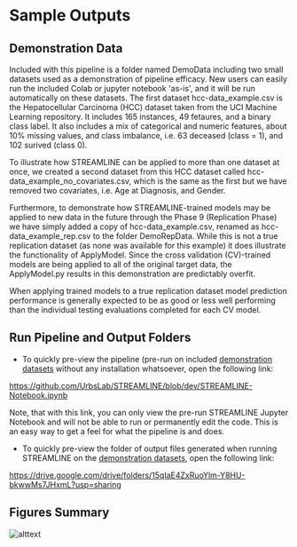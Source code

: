 # Sample Outputs

## Demonstration Data

Included with this pipeline is a folder named DemoData including two small datasets used as a 
demonstration of pipeline efficacy. New users can easily run the included Colab or jupyter notebook 
'as-is', and it will be run automatically on these datasets. The first dataset 
hcc-data_example.csv is the Hepatocellular Carcinoma (HCC) dataset taken from the UCI 
Machine Learning repository. It includes 165 instances, 49 fetaures, and a binary class label. 
It also includes a mix of categorical and numeric features, about 10% missing values, and class imbalance, 
i.e. 63 deceased (class = 1), and 102 surived (class 0). 

To illustrate how STREAMLINE can be applied to more than one dataset at once, we created a second dataset 
from this HCC dataset called hcc-data_example_no_covariates.csv, which is the same as the first but we have 
removed two covariates, i.e. Age at Diagnosis, and Gender.

Furthermore, to demonstrate how STREAMLINE-trained models may be applied to 
new data in the future through the Phase 9 (Replication Phase) we have simply 
added a copy of hcc-data_example.csv, renamed as hcc-data_example_rep.csv to the folder DemoRepData. 
While this is not a true replication dataset (as none was available for this example) it does illustrate 
the functionality of ApplyModel. Since the cross validation (CV)-trained models are being applied to all of the 
original target data, the ApplyModel.py results in this demonstration are predictably overfit. 

When applying trained models to a true replication dataset model prediction performance is generally 
expected to be as good or less well performing than the individual testing evaluations completed for each CV model.


## Run Pipeline and Output Folders
* To quickly pre-view the pipeline (pre-run on included [demonstration datasets](#demonstration-data) without any installation whatsoever, open the following link:

https://github.com/UrbsLab/STREAMLINE/blob/dev/STREAMLINE-Notebook.ipynb

Note, that with this link, you can only view the pre-run STREAMLINE Jupyter Notebook and will not be able to run or permanently edit the code. This is an easy way to get a feel for what the pipeline is and does.

* To quickly pre-view the folder of output files generated when running STREAMLINE on the [demonstration datasets](#demonstration-data), open the following link:

https://drive.google.com/drive/folders/15qIaE4ZxRuoYlm-Y8HU-bkwwMs7JHxmL?usp=sharing


## Figures Summary
![alttext](Pictures/STREAMLINE_Figures.png)
